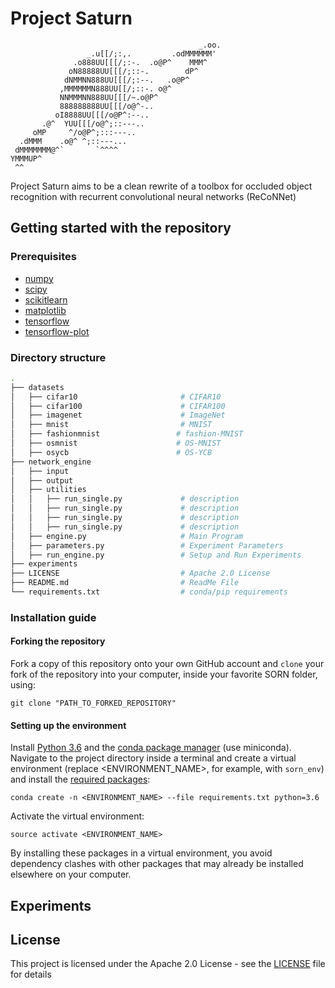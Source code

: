 # Project Saturn

```
                                          _.oo.
                 _.u[[/;:,.         .odMMMMMM'
              .o888UU[[[/;:-.  .o@P^    MMM^
             oN88888UU[[[/;::-.        dP^
            dNMMNN888UU[[[/;:--.   .o@P^
           ,MMMMMMN888UU[[/;::-. o@^
           NNMMMNN888UU[[[/~.o@P^
           888888888UU[[[/o@^-..
          oI8888UU[[[/o@P^:--..
       .@^  YUU[[[/o@^;::---..
     oMP     ^/o@P^;:::---..
  .dMMM    .o@^ ^;::---...
 dMMMMMMM@^`       `^^^^
YMMMUP^
 ^^
```


Project Saturn aims to be a clean rewrite of a toolbox for occluded object recognition with recurrent convolutional neural networks (ReCoNNet)

## Getting started with the repository


### Prerequisites

* [numpy](http://www.numpy.org/)
* [scipy](https://www.scipy.org/)
* [scikitlearn](http://scikit-learn.org/)
* [matplotlib](https://matplotlib.org/)
* [tensorflow](https://www.tensorflow.com)
* [tensorflow-plot](https://github.com/wookayin/tensorflow-plot)


### Directory structure

```bash
.
├── datasets                          
│   ├── cifar10                       # CIFAR10
│   ├── cifar100                      # CIFAR100
│   ├── imagenet                      # ImageNet
│   ├── mnist                         # MNIST
│   ├── fashionmnist                 # fashion-MNIST
│   ├── osmnist                      # OS-MNIST
│   ├── osycb                        # OS-YCB
├── network_engine                    
│   ├── input             		        
│   ├── output             		        
│   ├── utilities             		    
│   │   ├── run_single.py             # description
│   │   ├── run_single.py             # description
│   │   ├── run_single.py             # description
│   │   ├── run_single.py             # description
│   ├── engine.py                     # Main Program
│   ├── parameters.py                 # Experiment Parameters
│   ├── run_engine.py                 # Setup and Run Experiments
├── experiments                   
├── LICENSE                           # Apache 2.0 License
├── README.md                         # ReadMe File
└── requirements.txt                  # conda/pip requirements
```

### Installation guide

#### Forking the repository

Fork a copy of this repository onto your own GitHub account and `clone` your fork of the repository into your computer, inside your favorite SORN folder, using:

`git clone "PATH_TO_FORKED_REPOSITORY"`

#### Setting up the environment

Install [Python 3.6](https://www.python.org/downloads/release/python-360/) and the [conda package manager](https://conda.io/miniconda.html) (use miniconda). Navigate to the project directory inside a terminal and create a virtual environment (replace <ENVIRONMENT_NAME>, for example, with `sorn_env`) and install the [required packages](https://github.com/delpapa/SORN_V2/blob/master/requirements.txt):

`conda create -n <ENVIRONMENT_NAME> --file requirements.txt python=3.6`

Activate the virtual environment:

`source activate <ENVIRONMENT_NAME>`

By installing these packages in a virtual environment, you avoid dependency clashes with other packages that may already be installed elsewhere on your computer.

## Experiments


## License

This project is licensed under the Apache 2.0 License - see the [LICENSE](LICENSE) file for details
